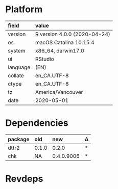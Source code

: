 # Platform

|field    |value                        |
|:--------|:----------------------------|
|version  |R version 4.0.0 (2020-04-24) |
|os       |macOS Catalina 10.15.4       |
|system   |x86_64, darwin17.0           |
|ui       |RStudio                      |
|language |(EN)                         |
|collate  |en_CA.UTF-8                  |
|ctype    |en_CA.UTF-8                  |
|tz       |America/Vancouver            |
|date     |2020-05-01                   |

# Dependencies

|package |old   |new        |Δ  |
|:-------|:-----|:----------|:--|
|dttr2   |0.1.0 |0.2.0      |*  |
|chk     |NA    |0.4.0.9006 |*  |

# Revdeps


